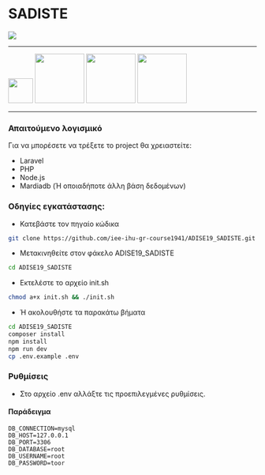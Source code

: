 # SADISTE
<img src="https://upload.wikimedia.org/wikipedia/commons/thumb/f/f9/UNO_Logo.svg/1200px-UNO_Logo.svg.png">

---

<img src="https://upload.wikimedia.org/wikipedia/commons/thumb/9/9a/Laravel.svg/1200px-Laravel.svg.png" width="50"> <img src="https://upload.wikimedia.org/wikipedia/commons/thumb/2/27/PHP-logo.svg/1200px-PHP-logo.svg.png" width="100"> <img src="https://upload.wikimedia.org/wikipedia/commons/thumb/d/d9/Node.js_logo.svg/1280px-Node.js_logo.svg.png" width="100"> <img src="https://upload.wikimedia.org/wikipedia/en/thumb/6/62/MySQL.svg/1200px-MySQL.svg.png" width="100">

---

### Απαιτούμενο λογισμικό
Για να μπορέσετε να τρέξετε το project θα χρειαστείτε:
* Laravel
* PHP
* Node.js
* Mardiadb (Ή οποιαδήποτε άλλη βάση δεδομένων)

### Οδηγίες εγκατάστασης:
* Κατεβάστε τον πηγαίο κώδικα
```bash
git clone https://github.com/iee-ihu-gr-course1941/ADISE19_SADISTE.git
```

* Μετακινηθείτε στον φάκελο ADISE19_SADISTE
```bash
cd ADISE19_SADISTE
```

* Εκτελέστε το αρχείο init.sh
```bash
chmod a+x init.sh && ./init.sh
```

* Ή ακολουθήστε τα παρακάτω βήματα
```bash
cd ADISE19_SADISTE
composer install
npm install
npm run dev
cp .env.example .env
```

### Ρυθμίσεις

* Στο αρχείο .env αλλάξτε τις προεπιλεγμένες ρυθμίσεις.

#### Παράδειγμα
```
DB_CONNECTION=mysql
DB_HOST=127.0.0.1
DB_PORT=3306
DB_DATABASE=root
DB_USERNAME=root
DB_PASSWORD=toor
```
